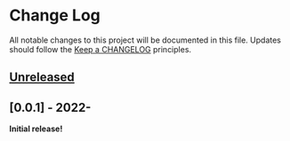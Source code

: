 # Change Log
All notable changes to this project will be documented in this file.
Updates should follow the [Keep a CHANGELOG](https://keepachangelog.com/) principles.

## [Unreleased][unreleased]

## [0.0.1] - 2022-

**Initial release!**

[unreleased]: https://github.com/unleashedtech/dotenv-wordpress/compare/0.0.1...main
[0.1.0]: https://github.com/unleashedtech/dotenv-wordpress/releases/tag/0.0.1
